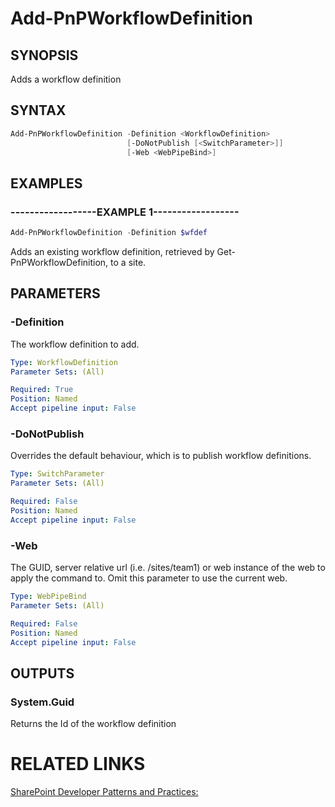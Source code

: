 # Add-PnPWorkflowDefinition

## SYNOPSIS
Adds a workflow definition

## SYNTAX 

```powershell
Add-PnPWorkflowDefinition -Definition <WorkflowDefinition>
                          [-DoNotPublish [<SwitchParameter>]]
                          [-Web <WebPipeBind>]
```


## EXAMPLES

### ------------------EXAMPLE 1------------------
```powershell
Add-PnPWorkflowDefinition -Definition $wfdef
```

Adds an existing workflow definition, retrieved by Get-PnPWorkflowDefinition, to a site.

## PARAMETERS

### -Definition
The workflow definition to add.

```yaml
Type: WorkflowDefinition
Parameter Sets: (All)

Required: True
Position: Named
Accept pipeline input: False
```

### -DoNotPublish
Overrides the default behaviour, which is to publish workflow definitions.

```yaml
Type: SwitchParameter
Parameter Sets: (All)

Required: False
Position: Named
Accept pipeline input: False
```

### -Web
The GUID, server relative url (i.e. /sites/team1) or web instance of the web to apply the command to. Omit this parameter to use the current web.

```yaml
Type: WebPipeBind
Parameter Sets: (All)

Required: False
Position: Named
Accept pipeline input: False
```

## OUTPUTS

### System.Guid

Returns the Id of the workflow definition

# RELATED LINKS

[SharePoint Developer Patterns and Practices:](http://aka.ms/sppnp)